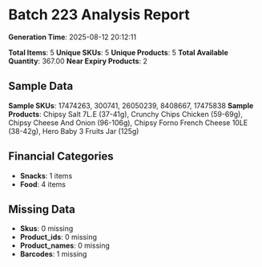 # Batch 223 Analysis Report

**Generation Time**: 2025-08-12 20:12:11

**Total Items**: 5
**Unique SKUs**: 5
**Unique Products**: 5
**Total Available Quantity**: 367.00
**Near Expiry Products**: 2

## Sample Data
**Sample SKUs**: 17474263, 300741, 26050239, 8408667, 17475838
**Sample Products**: Chipsy Salt 7L.E (37-41g), Crunchy Chips Chicken (59-69g), Chipsy Cheese And Onion (96-106g), Chipsy Forno French Cheese 10LE (38-42g), Hero Baby 3 Fruits Jar (125g)

## Financial Categories
- **Snacks**: 1 items
- **Food**: 4 items

## Missing Data
- **Skus**: 0 missing
- **Product_ids**: 0 missing
- **Product_names**: 0 missing
- **Barcodes**: 1 missing
